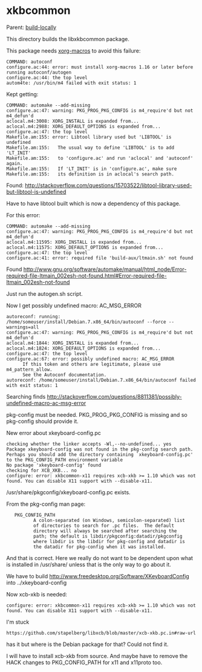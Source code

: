 xkbcommon
==========================

Parent: [build-locally](../../README.md)

This directory builds the libxkbcommon package.

This package needs [xorg-macros](../xorg-macros/README.md) to avoid this failure:

    COMMAND: autoconf
    configure.ac:44: error: must install xorg-macros 1.16 or later before running autoconf/autogen
    configure.ac:44: the top level
    autom4te: /usr/bin/m4 failed with exit status: 1


Kept getting:

    COMMAND: automake --add-missing
    configure.ac:47: warning: PKG_PROG_PKG_CONFIG is m4_require'd but not m4_defun'd
    aclocal.m4:3008: XORG_INSTALL is expanded from...
    aclocal.m4:2988: XORG_DEFAULT_OPTIONS is expanded from...
    configure.ac:47: the top level
    Makefile.am:155: error: Libtool library used but 'LIBTOOL' is undefined
    Makefile.am:155:   The usual way to define 'LIBTOOL' is to add 'LT_INIT'
    Makefile.am:155:   to 'configure.ac' and run 'aclocal' and 'autoconf' again.
    Makefile.am:155:   If 'LT_INIT' is in 'configure.ac', make sure
    Makefile.am:155:   its definition is in aclocal's search path.

Found: http://stackoverflow.com/questions/15703522/libtool-library-used-but-libtool-is-undefined

Have to have libtool built which is now a dependency of this package.

For this error:

    COMMAND: automake --add-missing
    configure.ac:47: warning: PKG_PROG_PKG_CONFIG is m4_require'd but not m4_defun'd
    aclocal.m4:11595: XORG_INSTALL is expanded from...
    aclocal.m4:11575: XORG_DEFAULT_OPTIONS is expanded from...
    configure.ac:47: the top level
    configure.ac:41: error: required file 'build-aux/ltmain.sh' not found

Found http://www.gnu.org/software/automake/manual/html_node/Error-required-file-ltmain_002esh-not-found.html#Error-required-file-ltmain_002esh-not-found

Just run the autogen.sh script.

Now I get possibly undefined macro: AC_MSG_ERROR

    autoreconf: running: /home/someuser/install/Debian.7.x86_64/bin/autoconf --force --warnings=all
    configure.ac:47: warning: PKG_PROG_PKG_CONFIG is m4_require'd but not m4_defun'd
    aclocal.m4:1844: XORG_INSTALL is expanded from...
    aclocal.m4:1824: XORG_DEFAULT_OPTIONS is expanded from...
    configure.ac:47: the top level
    configure.ac:67: error: possibly undefined macro: AC_MSG_ERROR
          If this token and others are legitimate, please use m4_pattern_allow.
          See the Autoconf documentation.
    autoreconf: /home/someuser/install/Debian.7.x86_64/bin/autoconf failed with exit status: 1

Searching finds http://stackoverflow.com/questions/8811381/possibly-undefined-macro-ac-msg-error

pkg-config must be needed. PKG_PROG_PKG_CONFIG is missing and so pkg-config should provide it.

New error about xkeyboard-config.pc

    checking whether the linker accepts -Wl,--no-undefined... yes
    Package xkeyboard-config was not found in the pkg-config search path.
    Perhaps you should add the directory containing `xkeyboard-config.pc'
    to the PKG_CONFIG_PATH environment variable
    No package 'xkeyboard-config' found
    checking for XCB_XKB... no
    configure: error: xkbcommon-x11 requires xcb-xkb >= 1.10 which was not found. You can disable X11 support with --disable-x11.

/usr/share/pkgconfig/xkeyboard-config.pc exists.

From the pkg-config man page:

       PKG_CONFIG_PATH
              A colon-separated (on Windows, semicolon-separated) list
              of directories to search for .pc files.  The default
              directory will always be searched after searching the
              path; the default is libdir/pkgconfig:datadir/pkgconfig
              where libdir is the libdir for pkg-config and datadir is
              the datadir for pkg-config when it was installed.

And that is correct. Here we really do not want to be dependent upon
what is installed in /usr/share/ unless that is the only way to go
about it.

We have to build http://www.freedesktop.org/Software/XKeyboardConfig into ../xkeyboard-config

Now xcb-xkb is needed:

    configure: error: xkbcommon-x11 requires xcb-xkb >= 1.10 which was not found. You can disable X11 support with --disable-x11.

I'm stuck

    https://github.com/stapelberg/libxcb/blob/master/xcb-xkb.pc.in#raw-url

has it but where is the Debian package for that? Could not find it.

I will have to install xcb-xkb from source. And maybe have to remove
the HACK changes to PKG_CONFIG_PATH for x11 and x11proto too.
